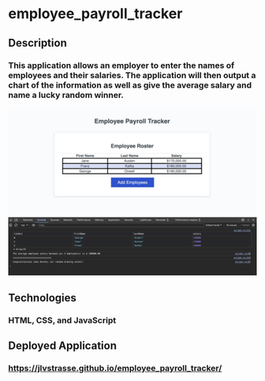 # employee_payroll_tracker

## Description 

### This application allows an employer to enter the names of employees and their salaries. The application will then output a chart of the information as well as give the average salary and name a lucky random winner.

![Employee Payroll Calculator](./assets/pictures/employee-payroll-tracker.jpg)

## Technologies

### HTML, CSS, and JavaScript

## Deployed Application

### https://jlvstrasse.github.io/employee_payroll_tracker/